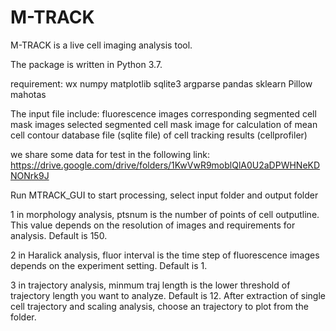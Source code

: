 # M-TRACK

M-TRACK is a live cell imaging analysis tool. 

The package is written in Python 3.7.

requirement:
wx
numpy
matplotlib
sqlite3
argparse
pandas
sklearn
Pillow
mahotas



The input file include:
fluorescence images
corresponding segmented cell mask images
selected segmented cell mask image for calculation of mean cell contour
database file (sqlite file) of cell tracking results (cellprofiler)

we share some data  for test in the following link:
https://drive.google.com/drive/folders/1KwVwR9moblQlA0U2aDPWHNeKDNONrk9J

Run MTRACK_GUI to start processing, select input folder and output folder

1 in morphology analysis, ptsnum is the number of points of cell outputline. This value depends on the resolution of images and requirements for analysis. Default is 150.

2 in Haralick analysis, fluor interval is the time step of fluorescence images depends on the experiment setting. Default is 1.

3 in trajectory analysis, minmum traj length is the lower threshold of trajectory length you want to analyze. Default is 12.  After extraction of single cell trajectory and scaling analysis, choose an trajectory to plot from the folder.

